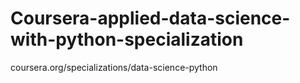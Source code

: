 # Coursera-applied-data-science-with-python-specialization
coursera.org/specializations/data-science-python
